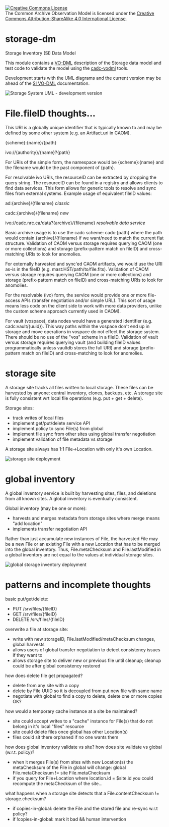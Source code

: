 <a rel="license" href="http://creativecommons.org/licenses/by-sa/4.0/">
<img alt="Creative Commons License" style="border-width:0" src="https://i.creativecommons.org/l/by-sa/4.0/88x31.png" /></a>
<br />The Common Archive Observation Model is licensed under the
<a rel="license" href="http://creativecommons.org/licenses/by-sa/4.0/">
Creative Commons Attribution-ShareAlike 4.0 International License</a>.

# storage-dm
Storage Inventory (SI) Data Model

This module contains a <a href="http://www.ivoa.net/documents/VODML/index.html">VO-DML</a> 
description of the Storage data model and test code to validate the model using the 
<a href="https://github.com/opencadc/core/tree/master/cadc-vodml">cadc-vodml</a> tools.

Development starts with the UML diagrams and the current version may be ahead of the 
<a href="https://github.com/pdowler/storage/blob/master/storage-dm/docs/index.html">SI VO-DML</a> documentation. 

<img alt="Storage System UML - development version" style="border-width:0" 
src="https://github.com/pdowler/storage/raw/master/storage-dm/src/main/resources/storage-inventory-0.1.png" />

# File.fileID thoughts...
This URI is a globally unique identifier that is typically known 
to and may be defined by some other system (e.g. an Artifact.uri 
in CAOM). 

{scheme}:{name}/{path}

ivo://{authority}/{name}?{path}

For URIs of the simple form, the namespace would be {scheme}:{name} and the filename would be the past component of {path}.

For resolvable ivo URIs, the resourceID can be extracted by dropping the query string. The resourceID 
can be found in a registry and allows clients to find data services. This form allows for generic tools to resolve
and sync files from external systems. Example usage of equivalent fileID values:

ad:{archive}/{filename} *classic*

cadc:{archive}/{filename} *new*

ivo://cadc.nrc.ca/data?{archive}/{filename} *resolvable data service*

Basic archive usage is to use the cadc scheme: cadc:{path} where the path would contain {archive}/{filename} if we
want/need to match the current flat structure. Validation of CAOM versus storage requires querying CAOM (one or 
more collections) and storage (prefix-pattern match on fileID) and cross-matching URIs to look for anomolies. 

For externally harvested and sync'ed CAOM artifacts, we would use the URI as-is in the fileID
(e.g. mast:HST/path/to/file.fits). Validation of CAOM versus storage requires querying CAOM (one or more collections) 
and storage (prefix-pattern match on fileID) and cross-matching URIs to look for anomolies.

For the resolvable (ivo) form, the service would provide one or more file-access APIs (transfer negotiation and/or
simple URL). This sort of usage means less code on the client side to work with more data providers, unlike the custom
scheme approach currently used in CAOM).

For vault (vospace), data nodes would have a generated identifier (e.g. cadc:vault/{uuid}).
This way paths within the vospace don't end up in storage and move operations in vospace do not effect
the storage system. There should be no use of the "vos" scheme in a fileID. Validation of vault versus storage
requires querying vault (and building fileID values programmatically unless vaultdb stores the full URI) and storage (prefix-pattern match on fileID) and cross-matching to look for anomolies.

# storage site
A storage site tracks all files written to local storage. These files can be harvested by anyone: central inventory, 
clones, backups, etc. A storage site is fully consistent wrt local file operations (e.g. put + get + delete).

Storage sites:
- track writes of local files
- implement get/put/delete service API
- implement policy to sync File(s) from global
- implement file sync from other sites using global transfer negotiation
- implement validation of file metadata vs storage

A storage site always has 1:1 File->Location with only it's own Location.

<img alt="storage site deployment" style="border-width:0" 
src="https://github.com/pdowler/storage/raw/master/storage-dm/docs/storage-site-deploy.png" />

# global inventory
A global inventory service is built by harvesting sites, files, and deletions from all known sites.
A global inventory is eventually consistent.

Global inventory (may be one or more):
- harvests and merges metadata from storage sites where merge means "add location"
- implements transfer negotiation API

Rather than just accumulate new instances of File, the harvested File may be a new File or an existing File 
with a new Location that has to be merged into the global inventory. Thus, File.metaChecksum and File.lastModified
in a global inventory are not equal to the values at individual storage sites.

<img alt="global storage inventory deployment" style="border-width:0" 
src="https://github.com/pdowler/storage/raw/master/storage-dm/docs/global-inventory-deploy.png" />

# patterns and incomplete thoughts

basic put/get/delete:
- PUT /srv/files/{fileID}
- GET /srv/files/{fileID}
- DELETE /srv/files/{fileID}

overwrite a file at storage site:
- write with new storageID, File.lastModified/metaChecksum changes, global harvests
- allows users of global transfer negotiation to detect consistency issues if they want to
- allows storage site to deliver new or previous file until cleanup; cleanup could be after global 
  consistency restored

how does delete file get propagated?
- delete from any site with a copy
- delete by File UUID so it is decoupled from put new file with same name
- negotiate with global to find a copy to delete, delete one or more copies OK?

how would a temporary cache instance at a site be maintained?
- site could accept writes to a "cache" instance for File(s) that do not belong
  in it's local "files" resource
- site could delete files once global has other Location(s)
- files could sit there orphaned if no one wants them

how does global inventory validate vs site?  how does site validate vs global (w.r.t. policy)?
- when it merges File(s) from sites with new Location(s) the metaChecksum 
  of the File in global will change: global File.metaChecksum != site File.metaChecksum
- if you query for File+Location where location.id = $site.id you could recompute 
  the metaChecksum of the site... 

what happens when a storage site detects that a File.contentChecksum != storage.checksum?
- if copies-in-global: delete the File and the stored file and re-sync w.r.t policy?
- if !copies-in-global: mark it bad && human intervention

